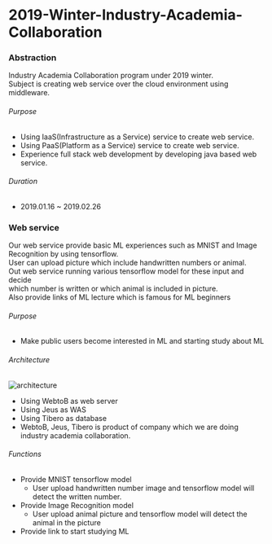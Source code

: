 2019-Winter-Industry-Academia-Collaboration
===========================================

### Abstraction

Industry Academia Collaboration program under 2019 winter.  
Subject is creating web service over the cloud environment using middleware.

###### Purpose

-	Using IaaS(Infrastructure as a Service) service to create web service.
-	Using PaaS(Platform as a Service) service to create web service.
-	Experience full stack web development by developing java based web service.

###### Duration

-	2019.01.16 ~ 2019.02.26

### Web service

Our web service provide basic ML experiences such as MNIST and Image Recognition by using tensorflow.  
User can upload picture which include handwritten numbers or animal.  
Out web service running various tensorflow model for these input and decide  
which number is written or which animal is included in picture.  
Also provide links of ML lecture which is famous for ML beginners

###### Purpose

-	Make public users become interested in ML and starting study about ML  

###### Architecture

![architecture](https://i.imgur.com/lDXCttm.jpg)

-	Using WebtoB as web server  
-	Using Jeus as WAS  
-	Using Tibero as database  
-	WebtoB, Jeus, Tibero is product of company which we are doing industry academia collaboration.  

###### Functions

-	Provide MNIST tensorflow model
	-	User upload handwritten number image and tensorflow model will detect the written number.
-	Provide Image Recognition model
	-	User upload animal picture and tensorflow model will detect the animal in the picture
-	Provide link to start studying ML
